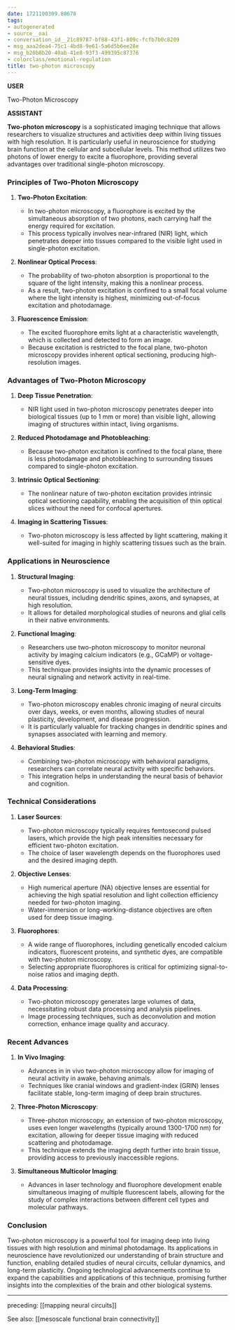 ```yaml
---
date: 1721100309.80678
tags:
- autogenerated
- source__oai
- conversation_id__21c89787-bf88-43f1-809c-fcfb7b0c8209
- msg_aaa2dea4-75c1-4bd8-9e61-5a6d5b6ee28e
- msg_b20b8b20-40ab-41e8-93f3-499395c87376
- colorclass/emotional-regulation
title: two-photon microscopy
---
```


**USER**

Two-Photon Microscopy


**ASSISTANT**

**Two-photon microscopy** is a sophisticated imaging technique that allows researchers to visualize structures and activities deep within living tissues with high resolution. It is particularly useful in neuroscience for studying brain function at the cellular and subcellular levels. This method utilizes two photons of lower energy to excite a fluorophore, providing several advantages over traditional single-photon microscopy.

### Principles of Two-Photon Microscopy

1. **Two-Photon Excitation**:
   - In two-photon microscopy, a fluorophore is excited by the simultaneous absorption of two photons, each carrying half the energy required for excitation.
   - This process typically involves near-infrared (NIR) light, which penetrates deeper into tissues compared to the visible light used in single-photon excitation.

2. **Nonlinear Optical Process**:
   - The probability of two-photon absorption is proportional to the square of the light intensity, making this a nonlinear process.
   - As a result, two-photon excitation is confined to a small focal volume where the light intensity is highest, minimizing out-of-focus excitation and photodamage.

3. **Fluorescence Emission**:
   - The excited fluorophore emits light at a characteristic wavelength, which is collected and detected to form an image.
   - Because excitation is restricted to the focal plane, two-photon microscopy provides inherent optical sectioning, producing high-resolution images.

### Advantages of Two-Photon Microscopy

1. **Deep Tissue Penetration**:
   - NIR light used in two-photon microscopy penetrates deeper into biological tissues (up to 1 mm or more) than visible light, allowing imaging of structures within intact, living organisms.

2. **Reduced Photodamage and Photobleaching**:
   - Because two-photon excitation is confined to the focal plane, there is less photodamage and photobleaching to surrounding tissues compared to single-photon excitation.

3. **Intrinsic Optical Sectioning**:
   - The nonlinear nature of two-photon excitation provides intrinsic optical sectioning capability, enabling the acquisition of thin optical slices without the need for confocal apertures.

4. **Imaging in Scattering Tissues**:
   - Two-photon microscopy is less affected by light scattering, making it well-suited for imaging in highly scattering tissues such as the brain.

### Applications in Neuroscience

1. **Structural Imaging**:
   - Two-photon microscopy is used to visualize the architecture of neural tissues, including dendritic spines, axons, and synapses, at high resolution.
   - It allows for detailed morphological studies of neurons and glial cells in their native environments.

2. **Functional Imaging**:
   - Researchers use two-photon microscopy to monitor neuronal activity by imaging calcium indicators (e.g., GCaMP) or voltage-sensitive dyes.
   - This technique provides insights into the dynamic processes of neural signaling and network activity in real-time.

3. **Long-Term Imaging**:
   - Two-photon microscopy enables chronic imaging of neural circuits over days, weeks, or even months, allowing studies of neural plasticity, development, and disease progression.
   - It is particularly valuable for tracking changes in dendritic spines and synapses associated with learning and memory.

4. **Behavioral Studies**:
   - Combining two-photon microscopy with behavioral paradigms, researchers can correlate neural activity with specific behaviors.
   - This integration helps in understanding the neural basis of behavior and cognition.

### Technical Considerations

1. **Laser Sources**:
   - Two-photon microscopy typically requires femtosecond pulsed lasers, which provide the high peak intensities necessary for efficient two-photon excitation.
   - The choice of laser wavelength depends on the fluorophores used and the desired imaging depth.

2. **Objective Lenses**:
   - High numerical aperture (NA) objective lenses are essential for achieving the high spatial resolution and light collection efficiency needed for two-photon imaging.
   - Water-immersion or long-working-distance objectives are often used for deep tissue imaging.

3. **Fluorophores**:
   - A wide range of fluorophores, including genetically encoded calcium indicators, fluorescent proteins, and synthetic dyes, are compatible with two-photon microscopy.
   - Selecting appropriate fluorophores is critical for optimizing signal-to-noise ratios and imaging depth.

4. **Data Processing**:
   - Two-photon microscopy generates large volumes of data, necessitating robust data processing and analysis pipelines.
   - Image processing techniques, such as deconvolution and motion correction, enhance image quality and accuracy.

### Recent Advances

1. **In Vivo Imaging**:
   - Advances in in vivo two-photon microscopy allow for imaging of neural activity in awake, behaving animals.
   - Techniques like cranial windows and gradient-index (GRIN) lenses facilitate stable, long-term imaging of deep brain structures.

2. **Three-Photon Microscopy**:
   - Three-photon microscopy, an extension of two-photon microscopy, uses even longer wavelengths (typically around 1300-1700 nm) for excitation, allowing for deeper tissue imaging with reduced scattering and photodamage.
   - This technique extends the imaging depth further into brain tissue, providing access to previously inaccessible regions.

3. **Simultaneous Multicolor Imaging**:
   - Advances in laser technology and fluorophore development enable simultaneous imaging of multiple fluorescent labels, allowing for the study of complex interactions between different cell types and molecular pathways.

### Conclusion

Two-photon microscopy is a powerful tool for imaging deep into living tissues with high resolution and minimal photodamage. Its applications in neuroscience have revolutionized our understanding of brain structure and function, enabling detailed studies of neural circuits, cellular dynamics, and long-term plasticity. Ongoing technological advancements continue to expand the capabilities and applications of this technique, promising further insights into the complexities of the brain and other biological systems.


---

preceding: [[mapping neural circuits]]

See also: [[mesoscale functional brain connectivity]]